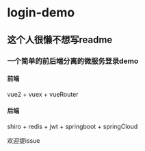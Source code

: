 # login-demo

## 这个人很懒不想写readme
### 一个简单的前后端分离的微服务登录demo
#### 前端
vue2 + vuex + vueRouter
#### 后端
shiro + redis + jwt + springboot + springCloud

欢迎提issue